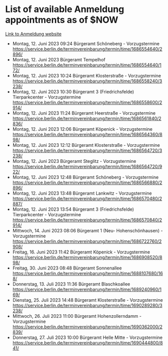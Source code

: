 # List of available Anmeldung appointments as of $NOW
[Link to Anmeldung website](https://service.berlin.de/terminvereinbarung/termin/tag.php?termin=1&anliegen[]=120686&dienstleisterlist=122210,122217,327316,122219,327312,122227,327314,122231,327346,122243,327348,122254,122252,329742,122260,329745,122262,329748,122271,327278,122273,327274,122277,327276,330436,122280,327294,122282,327290,122284,327292,122291,327270,122285,327266,122286,327264,122296,327268,150230,329760,122297,327286,122294,327284,122312,329763,122314,329775,122304,327330,122311,327334,122309,327332,317869,122281,327352,122279,329772,122283,122276,327324,122274,327326,122267,329766,122246,327318,122251,327320,122257,327322,122208,327298,122226,327300&herkunft=http%3A%2F%2Fservice.berlin.de%2Fdienstleistung%2F120686%2F)
- Montag, 12. Juni 2023 09:24 Bürgeramt Schöneberg - Vorzugstermine https://service.berlin.de/terminvereinbarung/termin/time/1686554640/2896/
- Montag, 12. Juni 2023  Bürgeramt Tempelhof https://service.berlin.de/terminvereinbarung/termin/time/1686554640/172/
- Montag, 12. Juni 2023 10:24 Bürgeramt Klosterstraße - Vorzugstermine https://service.berlin.de/terminvereinbarung/termin/time/1686558240/3238/
- Montag, 12. Juni 2023 10:30 Bürgeramt 3 (Friedrichsfelde) Tierparkcenter - Vorzugstermine https://service.berlin.de/terminvereinbarung/termin/time/1686558600/2914/
- Montag, 12. Juni 2023 11:24 Bürgeramt Heerstraße - Vorzugstermine https://service.berlin.de/terminvereinbarung/termin/time/1686561840/2836/
- Montag, 12. Juni 2023 12:06 Bürgeramt Köpenick - Vorzugstermine https://service.berlin.de/terminvereinbarung/termin/time/1686564360/898/
- Montag, 12. Juni 2023 12:12 Bürgeramt Klosterstraße - Vorzugstermine https://service.berlin.de/terminvereinbarung/termin/time/1686564720/3238/
- Montag, 12. Juni 2023  Bürgeramt Steglitz - Vorzugstermine https://service.berlin.de/terminvereinbarung/termin/time/1686564720/922/
- Montag, 12. Juni 2023 12:48 Bürgeramt Schöneberg - Vorzugstermine https://service.berlin.de/terminvereinbarung/termin/time/1686566880/2896/
- Montag, 12. Juni 2023 13:48 Bürgeramt Lankwitz - Vorzugstermine https://service.berlin.de/terminvereinbarung/termin/time/1686570480/2887/
- Montag, 12. Juni 2023 13:54 Bürgeramt 3 (Friedrichsfelde) Tierparkcenter - Vorzugstermine https://service.berlin.de/terminvereinbarung/termin/time/1686570840/2914/
- Mittwoch, 14. Juni 2023 08:06 Bürgeramt 1 (Neu- Hohenschönhausen) - Vorzugstermine https://service.berlin.de/terminvereinbarung/termin/time/1686722760/2908/
- Freitag, 16. Juni 2023 11:42 Bürgeramt Köpenick - Vorzugstermine https://service.berlin.de/terminvereinbarung/termin/time/1686908520/898/
- Freitag, 30. Juni 2023 08:48 Bürgeramt Sonnenallee https://service.berlin.de/terminvereinbarung/termin/time/1688107680/168/
- Donnerstag, 13. Juli 2023 11:36 Bürgeramt Blaschkoallee https://service.berlin.de/terminvereinbarung/termin/time/1689240960/169/
- Dienstag, 25. Juli 2023 14:48 Bürgeramt Klosterstraße - Vorzugstermine https://service.berlin.de/terminvereinbarung/termin/time/1690289280/3238/
- Mittwoch, 26. Juli 2023 11:00 Bürgeramt Hohenzollerndamm - Vorzugstermine https://service.berlin.de/terminvereinbarung/termin/time/1690362000/2839/
- Donnerstag, 27. Juli 2023 10:00 Bürgeramt Helle Mitte - Vorzugstermine https://service.berlin.de/terminvereinbarung/termin/time/1690444800/841/
